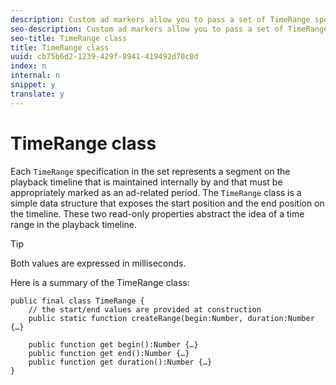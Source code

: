 ```yaml
---
description: Custom ad markers allow you to pass a set of TimeRange specifications that represent timeline segments to .
seo-description: Custom ad markers allow you to pass a set of TimeRange specifications that represent timeline segments to .
seo-title: TimeRange class
title: TimeRange class
uuid: cb75b6d2-1239-429f-8941-419492d70c8d
index: n
internal: n
snippet: y
translate: y
---
```


# TimeRange class


<a id="section_42EB6D62627A424ABA250E3246EFEFC3"></a>

Each `TimeRange` specification in the set represents a segment on the playback timeline that is maintained internally by  <!-- PH element: phrases/primetime-sdk-name --> and that must be appropriately marked as an ad-related period.
The `TimeRange` class is a simple data structure that exposes the start position and the end position on the timeline. These two read-only properties abstract the idea of a time range in the playback timeline. 
>[!TIP]
>
>Both values are expressed in milliseconds.


Here is a summary of the TimeRange class: 
```
public final class TimeRange {
    // the start/end values are provided at construction 
    public static function createRange(begin:Number, duration:Number {…}
 
    public function get begin():Number {…}
    public function get end():Number {…}
    public function get duration():Number {…}
}
```

